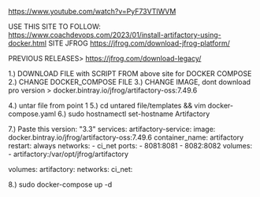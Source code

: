 https://www.youtube.com/watch?v=PyF73VTIWVM

USE THIS SITE TO FOLLOW: https://www.coachdevops.com/2023/01/install-artifactory-using-docker.html
SITE JFROG
https://jfrog.com/download-jfrog-platform/


PREVIOUS RELEASES> https://jfrog.com/download-legacy/

1.) DOWNLOAD FILE with SCRIPT FROM above site for DOCKER COMPOSE
2.) CHANGE DOCKER_COMPOSE FILE 
3.) CHANGE IMAGE, dont download pro version > docker.bintray.io/jfrog/artifactory-oss:7.49.6

4.) untar file from point 1
5.) cd untared file/templates && vim docker-compose.yaml
6.) sudo hostnamectl set-hostname Artifactory

7.) Paste this
version: "3.3"
services:
  artifactory-service:
    image: docker.bintray.io/jfrog/artifactory-oss:7.49.6
    container_name: artifactory
    restart: always
    networks:
      - ci_net
    ports:
      - 8081:8081
      - 8082:8082
    volumes:
      - artifactory:/var/opt/jfrog/artifactory

volumes:
  artifactory:
networks:
  ci_net:


8.) sudo docker-compose up -d  



